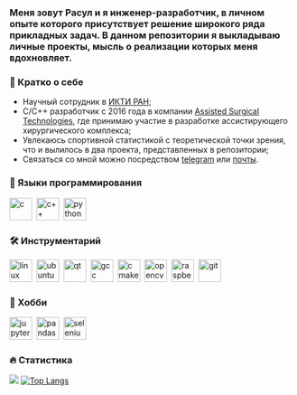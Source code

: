 <div>
	<h3>Меня зовут Расул и я инженер-разработчик, в личном опыте которого присутствует решение широкого ряда прикладных задач. В данном репозитории я выкладываю личные проекты, мысль о реализации которых меня вдохновляет.</h3>	
</div>



### 📢 Кратко о себе
- Научный сотрудник в [ИКТИ РАН](https://www.ikti.ru);
- С/С++ разработчик с 2016 года в компании [Assisted Surgical Technologies](https://ast.one/home), где принимаю участие в разработке ассистирующего хирургического комплекса;
- Увлекаюсь спортивной статистикой с теоретической точки зрения, что и вылилось в два проекта,  представленных в репозитории;
- Связаться со мной можно посредством [telegram](https://t.me/glahiator) или [почты](mailto:rasul@glashev.ru).

### 🔬 Языки программирования 
<img src="https://cdn.jsdelivr.net/gh/devicons/devicon/icons/c/c-original.svg" title="c" width="40" height="40"/>&nbsp;
<img src="https://cdn.jsdelivr.net/gh/devicons/devicon/icons/cplusplus/cplusplus-original.svg" title="c++" width="40" height="40"/>&nbsp;
<img src="https://cdn.jsdelivr.net/gh/devicons/devicon/icons/python/python-original.svg" title="python" width="40" height="40"/>&nbsp;

### :hammer_and_wrench: Инструментарий
<img src="https://cdn.jsdelivr.net/gh/devicons/devicon/icons/linux/linux-original.svg" title="linux" width="40" height="40"/>&nbsp;
<img src="https://cdn.jsdelivr.net/gh/devicons/devicon/icons/ubuntu/ubuntu-plain.svg" title="ubuntu" width="40" height="40"/>&nbsp;
<img src="https://cdn.jsdelivr.net/gh/devicons/devicon/icons/qt/qt-original.svg" title="qt" width="40" height="40"/>&nbsp;
<img src="https://cdn.jsdelivr.net/gh/devicons/devicon/icons/gcc/gcc-original.svg"  title="gcc" width="40" height="40"/>&nbsp;
<img src="https://cdn.jsdelivr.net/gh/devicons/devicon/icons/cmake/cmake-original.svg" title="cmake" width="40" height="40"/>&nbsp;
<img src="https://cdn.jsdelivr.net/gh/devicons/devicon/icons/opencv/opencv-original.svg" title="opencv" width="40" height="40"/>&nbsp;
<img src="https://cdn.jsdelivr.net/gh/devicons/devicon/icons/raspberrypi/raspberrypi-original.svg" title="raspberrypi" width="40" height="40"/>&nbsp;
<img src="https://cdn.jsdelivr.net/gh/devicons/devicon/icons/git/git-plain.svg" title="git" width="40" height="40"/>&nbsp;

### 🔧 Хобби
<img src="https://cdn.jsdelivr.net/gh/devicons/devicon/icons/jupyter/jupyter-original-wordmark.svg" title="jupyter" width="40" height="40"/>&nbsp;
<img src="https://cdn.jsdelivr.net/gh/devicons/devicon/icons/pandas/pandas-original.svg" title="pandas" width="40" height="40"/>&nbsp;
<img src="https://cdn.jsdelivr.net/gh/devicons/devicon/icons/selenium/selenium-original.svg"  title="selenium" width="40" height="40"/>&nbsp;

### :fire: Статистика
![](http://github-profile-summary-cards.vercel.app/api/cards/profile-details?username=glahiator&theme=github)
[![Top Langs](https://github-readme-stats-git-masterrstaa-rickstaa.vercel.app/api/top-langs/?username=glahiator&layout=compact&hide=qml&include_all_commits=true)](https://github.com/anuraghazra/github-readme-stats)

